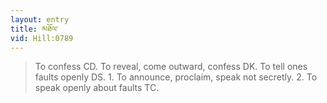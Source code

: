 ```yaml
---
layout: entry
title: མཐོལ་
vid: Hill:0789
---
```

> To confess CD\. To reveal, come outward, confess DK\. To tell ones faults openly DS\. 1\. To announce, proclaim, speak not secretly\. 2\. To speak openly about faults TC\.


